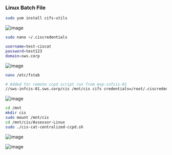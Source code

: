 ### Linux Batch File 

```sh
sudo yum install cifs-utils
```
![image](https://github.com/securewithsam/Security/assets/85324643/57ea4a2a-0c91-4fd6-869e-a203dcea7c48)

```sh
sudo nano ~/.ciscredentials
```
```sh
username=test-ciscat
password=test123
domain=sws.corp
```
![image](https://github.com/securewithsam/Security/assets/85324643/bbbe2d5c-9f1e-4f24-9ce5-0130f47f1358)

```sh
nano /etc/fstab
```
```sh
# Added for remote ccpd script run from mvp-infcis-01
//sws-infcis-01.sws.corp/cis /mnt/cis cifs credentials=/root/.ciscredentials 0 0
```
![image](https://github.com/securewithsam/Security/assets/85324643/2f742056-127c-44a5-8aab-1dab7f8f5edd)
```sh
cd /mnt
mkdir cis
sudo mount /mnt/cis
cd /mnt/cis/Assessor-Linux
sudo ./cis-cat-centralized-ccpd.sh
```

![image](https://github.com/securewithsam/Security/assets/85324643/5035b831-f2e1-45e8-b53f-e291970e91f6)


![image](https://github.com/securewithsam/Security/assets/85324643/d07e06d9-451b-442a-88d1-eb0e5fed2090)
